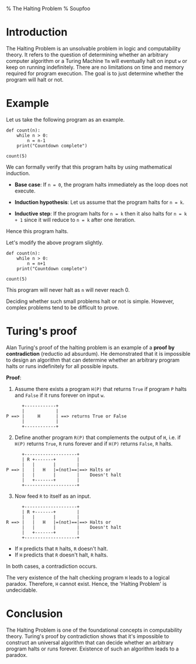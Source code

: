% The Halting Problem
% Soupfoo

# Introduction

The Halting Problem is an unsolvable problem in logic and computability theory.
It refers to the question of determining whether an arbitrary computer
algorithm or a Turing Machine `Tm` will eventually halt on input `w` or keep on
running indefinitely. There are no limitations on time and memory required for
program execution. The goal is to just determine whether the program will halt
or not.

# Example

Let us take the following program as an example.

```code
def count(n):
    while n > 0:
        n = n-1
    print("Countdown complete")

count(5)
```

We can formally verify that this program halts by using mathematical induction.

- **Base case**: If `n = 0`, the program halts immediately as the loop does not
  execute.

- **Induction hypothesis**: Let us assume that the program halts for `n = k`.

- **Inductive step**: If the program halts for `n = k` then it also halts for
  `n = k + 1` since it will reduce to `n = k` after one iteration.

Hence this program halts.

Let's modify the above program slightly.

```code
def count(n):
    while n > 0:
        n = n+1
    print("Countdown complete")

count(5)
```

This program will never halt as `n` will never reach 0.

Deciding whether such small problems halt or not is simple. However, complex
problems tend to be difficult to prove.

# Turing's proof

Alan Turing's proof of the halting problem is an example of a **proof by
contradiction** (reductio ad absurdum). He demonstrated that it is impossible
to design an algorithm that can determine whether an arbitrary program halts or
runs indefinitely for all possible inputs.

**Proof**:

1. Assume there exists a program `H(P)` that returns `True` if program `P`
   halts and `False` if it runs forever on input `w`.
```diagram
      +------------+
      |            |
P ==> |     H      | ==> returns True or False
      |            |
      +------------+
```

2. Define another program `R(P)` that complements the output of `H`, i.e. if
   `H(P)` returns `True`, `R` runs forever and if `H(P)` returns `False`, `R`
   halts.
```diagram
      +--------------------+
      | R +-------+        |
      |   |       |        |
P ==> |   |   H   |=(not)==|==> Halts or
      |   |       |        |    Doesn't halt
      |   +-------+        |
      +--------------------+

```

3. Now feed `R` to itself as an input.
```diagram
      +--------------------+
      | R +-------+        |
      |   |       |        |
R ==> |   |   H   |=(not)==|==> Halts or
      |   |       |        |    Doesn't halt
      |   +-------+        |
      +--------------------+
```
- If `H` predicts that `R` halts, `R` doesn't halt.
- If `H` predicts that `R` doesn't halt, `R` halts.

In both cases, a contradiction occurs.

The very existence of the halt checking program `H` leads to a logical paradox.
Therefore, `H` cannot exist. Hence, the 'Halting Problem' is undecidable.

# Conclusion

The Halting Problem is one of the foundational concepts in computability
theory. Turing's proof by contradiction shows that it's impossible to construct
an universal algorithm that can decide whether an arbitrary program halts or
runs forever. Existence of such an algorithm leads to a paradox.
